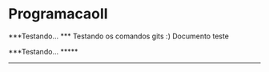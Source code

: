 # ProgramacaoII



***Testando... ***
Testando os comandos gits :) 
Documento teste 

***Testando... ***** 
 

****



